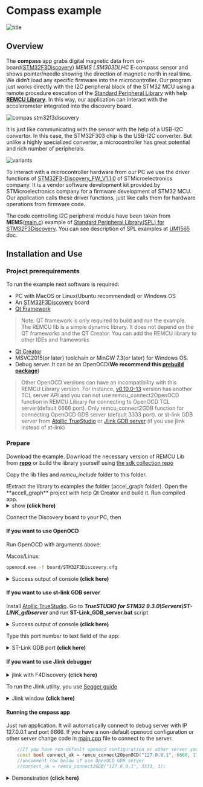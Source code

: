 # Compass example

![title](img/title.png)

## Overview

The **compass** app grabs digital magnetic data from on-board([STM32F3Discovery](https://www.st.com/resource/en/user_manual/dm00063382-discovery-kit-with-stm32f303vc-mcu-stmicroelectronics.pdf)) *MEMS LSM303DLHC* E-compass sensor and shows pointer/needle showing the direction of magnetic north in real time.
We didn’t load any specific firmware into the microcontroller. Our program just works directly with the I2C peripheral block of the STM32 MCU using a remote procedure execution of the [Standard Peripheral Library](https://www.st.com/en/embedded-software/stm32-standard-peripheral-libraries.html) with help [**REMCU Library**](https://remotemcu.com/). In this way, our application can interact with the accelerometer integrated into the discovery board.

![compas stm32f3discovery](img/compas_demo.gif)

It is just like communicating with the sensor with the help of a USB-I2C convertor. In this case, the STM32F303 chip is the USB-I2C converter. But unlike a highly specialized converter, a microcontroller has great potential and rich number of peripherals.

![variants](img/variants.png)

To interact with a microcontroller hardware from our PC we use the driver functions of [STM32F3-Discovery_FW_V1.1.0](https://www.st.com/en/embedded-software/stm32-standard-peripheral-libraries.html) of STMicroelectronics company. It is a vendor software development kit provided by STMicroelectronics company for a firmware development of STM32 MCU.
Our application calls these driver functions, just like calls them for hardware operations from firmware code.

The code controlling I2C peripheral module have been taken from **MEMS**([main.c](STM32F3-Discovery_FW_V1.1.0/Project/Demonstration/main.c)) example of [Standard Peripheral Library(SPL) for STM32F3Discovery](https://www.st.com/content/st_com/en/products/embedded-software/mcu-mpu-embedded-software/stm32-embedded-software/stm32-standard-peripheral-library-expansion/stsw-stm32118.html). You can see description of SPL examples at [UM1565](https://www.st.com/resource/en/user_manual/dm00062956-description-of-stm32f37xx38xx-standard-peripheral-library-stmicroelectronics.pdf) doc.

## Installation and Use
### Project prerequirements
To run the example next software is required:

  * PC with MacOS or Linux(Ubuntu recommended) or Windows OS
  * An [STM32F3Discovery](https://www.st.com/en/evaluation-tools/STM32F3Discovery.html) board
  * [Qt Framework](https://www.qt.io/download-open-source)
>Note: QT framework is only required to build and run the example. The REMCU lib is a simple dynamic library. It does not depend on the QT frameworks and the QT Creator. You can add the REMCU library to other IDEs and frameworks
  * [Qt Creator](https://www.qt.io/download-open-source)
  * MSVC2015(or later) toolchain or MinGW 7.3(or later) for Windows OS.
  * Debug server. It can be an OpenOCD(**We recommend this [prebuild package](https://github.com/ilg-archived/openocd/releases/tag/v0.10.0-12-20190422)**)
>Other OpenOCD versions can have an incompatibility with this REMCU Library version. For instance, [v0.10.0-13](https://github.com/xpack-dev-tools/openocd-xpack/releases/tag/v0.10.0-13) version has another TCL server API and you can not use remcu_connect2OpenOCD function in REMCU Library for connecting to OpenOCD TCL server(default 6666 port). Only remcu_connect2GDB function for connecting OpenOCD GDB server (default 3333 port). or st-link GDB server from [Atollic TrueStudio](https://atollic.com/truestudio/) or [Jlink GDB server](https://www.segger.com/products/debug-probes/j-link/tools/j-link-gdb-server/about-j-link-gdb-server/) (if you use jlink instead of st-link)

### Prepare
Download the example. Download the necessary version of REMCU Lib from [**repo**](https://github.com/remotemcu/prebuilt_libraries/tree/master/STM32/STM32F3/STM32F30X-StdPeriph_Lib-V1.1.0-01) or build the library yourself using [the sdk collection repo ](https://github.com/remotemcu/remcu-chip-sdks) 

Copy the lib files and *remcu_include* folder to this folder.
</details>
fExtract the library to examples the folder (accel_graph folder). Open the **accell_graph** project with help Qt Creator and build it. Run compiled app.
<details>
  <summary>show <b>(click here)</b></summary>
  
![extract.png](img/extract.png)
</details>

Connect the Discovery board to your PC, then

#### If you want to use OpenOCD

Run OpenOCD with arguments above:

Macos/Linux:
```bash 
openocd.exe -f board/STM32F3Discovery.cfg
```
<details>
  <summary>
Success output of console <b>(click here) </b></summary>

![win-run-openocd](img/win-run-openocd.png)
</details>

#### If you want to use st-link GDB server
Install [Atollic TrueStudio](https://atollic.com/truestudio/).
Go to ***TrueSTUDIO for STM32 9.3.0\Servers\ST-LINK_gdbserver*** and run **ST-Link_GDB_server.bat** script

<details>
  <summary>Success output of console <b>(click here) </b></summary>

![run-stling-gdb](../img/run-stling-gdb.png)
</details>

Type this port number to text field of the app:
<details>
  <summary> ST-Link GDB port <b>(click here) </b></summary>

![](../img/port_stlink_gdb.png)
</details>

#### If you want to use Jlink debugger
<details>
  <summary>jlink with F4Discovery <b>(click here)</b></summary>
  
![Image](https://preview.redd.it/2rylc1wfn6r01.jpg?width=640&crop=smart&auto=webp&s=306979886db7bd5f75d7e25caf206495124ae581)
</details>

To run the Jlink utility, you use [Segger guide](https://www.segger.com/downloads/jlink/UM08001)
<details>
  <summary> Jlink window <b>(click here)</b></summary>
  
![Image](https://www.segger.com/fileadmin/images/products/J-Link/Software/GDB_Server-Overview.gif)
</details>

####  Running the cmpass app
Just run application. It will automatically connect to debug server with IP 127.0.0.1 and port 6666. If you have a non-default openocd configuration or other server change code in [main.cpp](main.cpp#L69) file to connect to the server.
```Cpp
    //If you have non-default openocd configuration or other server you type the port number and IP that be used the server to arguments below
    const bool connect_ok = remcu_connect2OpenOCD("127.0.0.1", 6666, 1);
    //uncomment row below if use OpenOCD GDB server
    //connect_ok = remcu_connect2GDB("127.0.0.1", 3333, 1);
```

<details>
  <summary>Demonstration <b>(click here) </b></summary>
  
![compas stm32f3discovery](img/compas_demo.gif)
</details>

